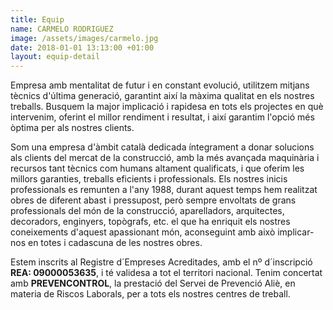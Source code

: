 ```yaml
---
title: Equip
name: CARMELO RODRIGUEZ
image: /assets/images/carmelo.jpg
date: 2018-01-01 13:13:00 +01:00
layout: equip-detail
---
```


Empresa amb mentalitat de futur i en constant evolució, utilitzem mitjans tècnics d'última generació, garantint així la màxima qualitat en els nostres treballs. Busquem la major implicació i rapidesa en tots els projectes en què intervenim, oferint el millor rendiment i resultat, i així garantim l'opció més òptima per als nostres clients.

Som una empresa d'àmbit català dedicada íntegrament a donar solucions als clients del mercat de la construcció, amb la més avançada maquinària i recursos tant tècnics com humans altament qualificats, i que oferim les millors garanties, treballs eficients i professionals.
Els nostres inicis professionals es remunten a l'any 1988, durant aquest temps hem realitzat obres de diferent abast i pressupost, però sempre envoltats de grans professionals del món de la construcció, aparelladors, arquitectes, decoradors, enginyers, topògrafs, etc. el que ha enriquit els nostres coneixements d'aquest apassionant món, aconseguint amb això implicar-nos en totes i cadascuna de les nostres obres.

Estem inscrits al Registre d´Empreses Acreditades, amb el nº d´inscripció **REA: 09000053635**, i té validesa a tot el territori nacional. Tenim concertat amb **PREVENCONTROL**, la prestació del Servei de Prevenció Aliè, en materia de Riscos Laborals, per a tots els nostres centres de treball.
